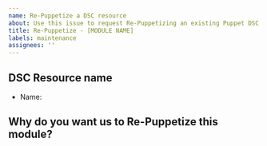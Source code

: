 ```yaml
---
name: Re-Puppetize a DSC resource
about: Use this issue to request Re-Puppetizing an existing Puppet DSC resource.
title: Re-Puppetize - [MODULE NAME]
labels: maintenance
assignees: ''
---
```


<!--
Note: This request only applies to DSC resources that have already been published by Puppet.
-->

## DSC Resource name

<!--
Include the name and version as they appear on the Forge.
For example, a request for NetworkingDsc would look like this:
* Name: networkingdsc
-->

* Name:


## Why do you want us to Re-Puppetize this module?

<!--
Explain why you would like Puppet to Re-Puppetizse this module.
Try to include as much information as possible.
-->

